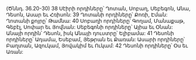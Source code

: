 (Ծննդ. 36.20-30)
38 Սէիրի որդիները՝ Ղոտան, Սոբաղ, Սեբեգոն, Անա, Դեսոն, Ասար եւ Հռիսոն: 39 Ղոտանի որդիները՝ Քոռի, Էման: Ղոտանի քոյրը՝ Թամնա: 40 Սոբաղի որդիները՝ Գողամ, Մանաքաթ, Գեբէլ, Սոփար եւ Յովնան: Սեբեգոնի որդիները՝ Այիա եւ Օնան: Անայի որդին՝ Դեսոն, իսկ Անայի դուստրը՝ Ելիբամա: 41 Դեսոնի որդիները՝ Ադամա, Եսեբամ, Յեթրան եւ Քառան: Ասարի որդիները՝ Բաղտան, Ազուկամ, Յովակիմ եւ Ուկամ: 42 Դեսոնի որդիները՝ Օս եւ Առան:
